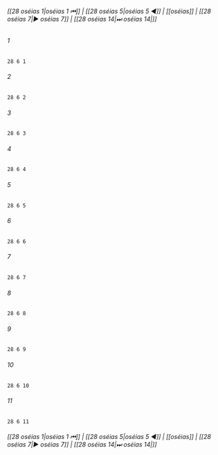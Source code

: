 
###### [[28 oséias 1|oséias 1 ⏮]] | [[28 oséias 5|oséias 5 ◀]] | [[oséias]] | [[28 oséias 7|▶ oséias 7]] | [[28 oséias 14|⏭ oséias 14|]]

###### 1
``` verse
28 6 1 
```
###### 2
``` verse
28 6 2 
```
###### 3
``` verse
28 6 3 
```
###### 4
``` verse
28 6 4 
```
###### 5
``` verse
28 6 5 
```
###### 6
``` verse
28 6 6 
```
###### 7
``` verse
28 6 7 
```
###### 8
``` verse
28 6 8 
```
###### 9
``` verse
28 6 9 
```
###### 10
``` verse
28 6 10 
```
###### 11
``` verse
28 6 11 
```

###### [[28 oséias 1|oséias 1 ⏮]] | [[28 oséias 5|oséias 5 ◀]] | [[oséias]] | [[28 oséias 7|▶ oséias 7]] | [[28 oséias 14|⏭ oséias 14|]]

